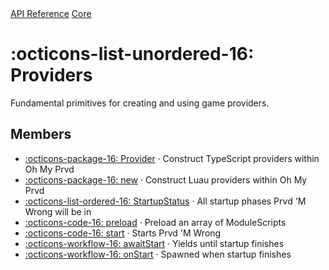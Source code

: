 <div class="pmwdoc-reference-breadcrumbs">
<a href="../../">API Reference</a>
<a href="../">Core</a>
</div>

# :octicons-list-unordered-16: Providers

Fundamental primitives for creating and using game providers.

## Members

- [:octicons-package-16: Provider](provider.md) · Construct TypeScript providers
  within Oh My Prvd
- [:octicons-package-16: new](provider.md) · Construct Luau providers within Oh
  My Prvd
- [:octicons-list-ordered-16: StartupStatus](startup-status.md) · All startup
  phases Prvd 'M Wrong will be in
- [:octicons-code-16: preload](preload.md) · Preload an array of ModuleScripts
- [:octicons-code-16: start](start.md) · Starts Prvd 'M Wrong
- [:octicons-workflow-16: awaitStart](await-start.md) · Yields until startup
  finishes
- [:octicons-workflow-16: onStart](on-start.md) · Spawned when startup finishes
